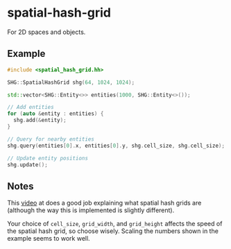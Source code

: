 # spatial-hash-grid
For 2D spaces and objects.

## Example
```cpp
#include <spatial_hash_grid.hh>

SHG::SpatialHashGrid shg(64, 1024, 1024);

std::vector<SHG::Entity<>> entities(1000, SHG::Entity<>());

// Add entities
for (auto &entity : entities) {
  shg.add(&entity);
}

// Query for nearby entities
shg.query(entities[0].x, entities[0].y, shg.cell_size, shg.cell_size);

// Update entity positions
shg.update();
```
## Notes
This [video](https://www.youtube.com/watch?v=sx4IIQL0x7c&t=358s) at does a good job explaining what spatial hash grids are (although the way this is implemented is slightly different).

Your choice of `cell_size`, `grid_width`, and `grid_height` affects the speed of the spatial hash grid, so choose wisely. Scaling the numbers shown in the example seems to work well.
